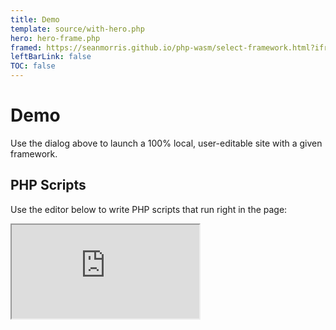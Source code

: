 ```yaml
---
title: Demo
template: source/with-hero.php
hero: hero-frame.php
framed: https://seanmorris.github.io/php-wasm/select-framework.html?iframed=1
leftBarLink: false
TOC: false
---
```


# Demo

Use the dialog above to launch a 100% local, user-editable site with a given framework.

## PHP Scripts

Use the editor below to write PHP scripts that run right in the page:

<iframe class = "page-demo" src = "https://seanmorris.github.io/php-wasm/embedded-php.html?iframed=1&no-service-worker=1&demo=phpinfo.php"></iframe>
